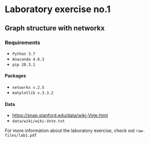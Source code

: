 # Laboratory exercise no.1

## Graph structure with networkx

### Requirements
- `Python 3.7`
- `Anaconda 4.8.3`
- `pip 20.3.1`

#### Packages
- `networkx v.2.5`
- `matplotlib v.3.3.2`

#### Data
- https://snap.stanford.edu/data/wiki-Vote.html
- `data/wiki/wiki-Vote.txt`

For more information about the laboratory exercise, check out `raw-files/lab1.pdf`